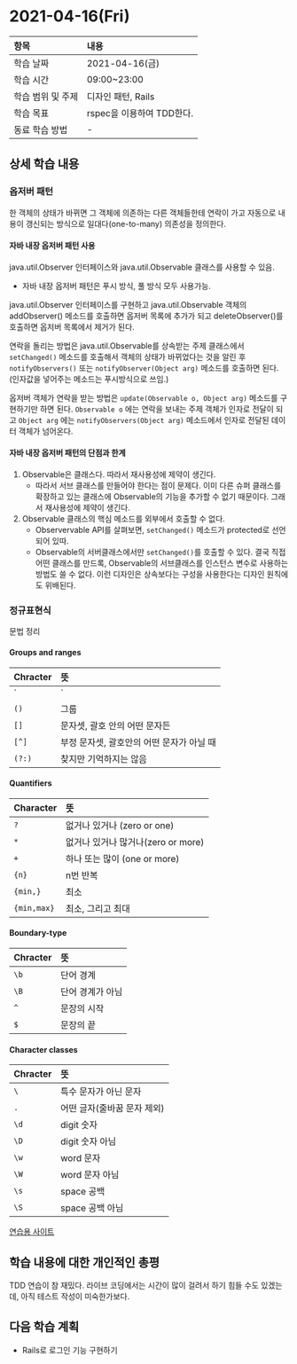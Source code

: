 # 2021-04-16\(Fri\)

| 항목 | 내용 |
| :--- | :--- |
| 학습 날짜 | 2021-04-16\(금\) |
| 학습 시간 | 09:00~23:00 |
| 학습 범위 및 주제 | 디자인 패턴, Rails |
| 학습 목표 | rspec을 이용하여 TDD한다. |
| 동료 학습 방법 | - |

## 상세 학습 내용

### 옵저버 패턴

한 객체의 상태가 바뀌면 그 객체에 의존하는 다른 객체들한테 연락이 가고 자동으로 내용이 갱신되는 방식으로 일대다\(one-to-many\) 의존성을 정의한다.

#### 자바 내장 옵저버 패턴 사용

java.util.Observer 인터페이스와 java.util.Observable 클래스를 사용할 수 있음.

* 자바 내장 옵저버 패턴은 푸시 방식, 풀 방식 모두 사용가능.

java.util.Observer 인터페이스를 구현하고 java.util.Observable 객체의 addObserver\(\) 메소드를 호출하면 옵저버 목록에 추가가 되고 deleteObserver\(\)를 호출하면 옵저버 목록에서 제거가 된다.

연락을 돌리는 방법은 java.util.Observable를 상속받는 주제 클래스에서 `setChanged()` 메소드를 호출해서 객체의 상태가 바뀌었다는 것을 알린 후 `notifyObservers()` 또는 `notifyObserver(Object arg)` 메소드를 호출하면 된다. \(인자값을 넣어주는 메소드는 푸시방식으로 쓰임.\)

옵저버 객체가 연락을 받는 방법은 `update(Observable o, Object arg)` 메소드를 구현하기만 하면 된다. `Observable o` 에는 연락을 보내는 주제 객체가 인자로 전달이 되고 `Object arg` 에는 `notifyObservers(Object arg)` 메소드에서 인자로 전달된 데이터 객체가 넘어온다.

#### 자바 내장 옵저버 패턴의 단점과 한계

1. Observable은 클래스다. 따라서 재사용성에 제약이 생긴다.
   * 따라서 서브 클래스를 만들어야 한다는 점이 문제다. 이미 다른 슈퍼 클래스를 확장하고 있는 클래스에 Observable의 기능을 추가할 수 없기 때문이다. 그래서 재사용성에 제약이 생긴다.
2. Observable 클래스의 핵심 메소드를 외부에서 호출할 수 없다.
   * Observervable API를 살펴보면, `setChanged()` 메소드가 protected로 선언되어 있따.
   * Observable의 서버클래스에서만 `setChanged()`를 호출할 수 있다. 결국 직접 어떤 클래스를 만드록, Observable의 서브클래스를 인스턴스 변수로 사용하는 방법도 쓸 수 없다. 이런 디자인은 상속보다는 구성을 사용한다는 디자인 원칙에도 위배된다.

### 정규표현식

문법 정리

#### Groups and ranges

| Chracter | 뜻 |
| :--- | :--- |
| `|` | 또는 |
| `()` | 그룹 |
| `[]` | 문자셋, 괄호 안의 어떤 문자든 |
| `[^]` | 부정 문자셋, 괄호안의 어떤 문자가 아닐 때 |
| `(?:)` | 찾지만 기억하지는 않음 |

#### Quantifiers

| Character | 뜻 |
| :--- | :--- |
| `?` | 없거나 있거나 \(zero or one\) |
| `*` | 없거나 있거나 많거나\(zero or more\) |
| `+` | 하나 또는 많이 \(one or more\) |
| `{n}` | n번 반복 |
| `{min,}` | 최소 |
| `{min,max}` | 최소, 그리고 최대 |

#### Boundary-type

| Chracter | 뜻 |
| :--- | :--- |
| `\b` | 단어 경계 |
| `\B` | 단어 경계가 아님 |
| `^` | 문장의 시작 |
| `$` | 문장의 끝 |

#### Character classes

| Chracter | 뜻 |
| :--- | :--- |
| `\` | 특수 문자가 아닌 문자 |
| `.` | 어떤 글자\(줄바꿈 문자 제외\) |
| `\d` | digit 숫자 |
| `\D` | digit 숫자 아님 |
| `\w` | word 문자 |
| `\W` | word 문자 아님 |
| `\s` | space 공백 |
| `\S` | space 공백 아님 |

[연습용 사이트](https://regexr.com/5ml92)

## 학습 내용에 대한 개인적인 총평

TDD 연습이 참 재밌다. 라이브 코딩에서는 시간이 많이 걸려서 하기 힘들 수도 있겠는데, 아직 테스트 작성이 미숙한가보다.

## 다음 학습 계획

* Rails로 로그인 기능 구현하기

